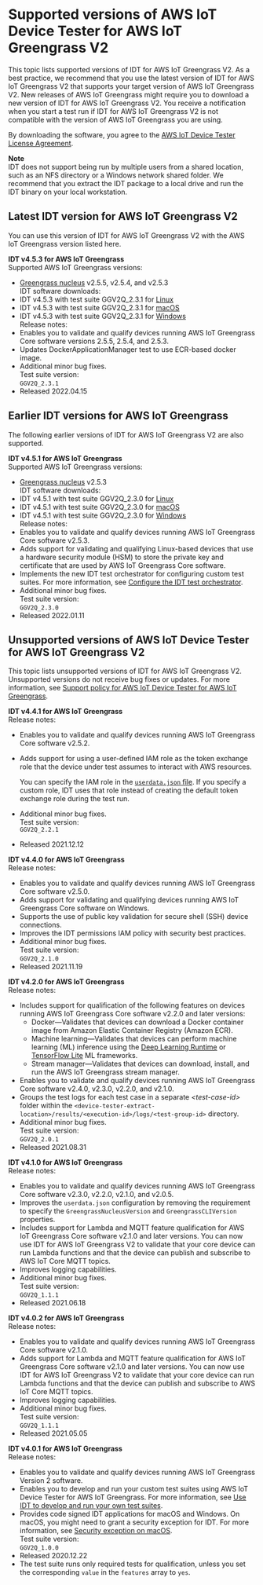 # Supported versions of AWS IoT Device Tester for AWS IoT Greengrass V2<a name="dev-test-versions"></a>

This topic lists supported versions of IDT for AWS IoT Greengrass V2\. As a best practice, we recommend that you use the latest version of IDT for AWS IoT Greengrass V2 that supports your target version of AWS IoT Greengrass V2\. New releases of AWS IoT Greengrass might require you to download a new version of IDT for AWS IoT Greengrass V2\. You receive a notification when you start a test run if IDT for AWS IoT Greengrass V2 is not compatible with the version of AWS IoT Greengrass you are using\.

By downloading the software, you agree to the [AWS IoT Device Tester License Agreement](https://docs.aws.amazon.com/greengrass/v2/developerguide/idt-license.html)\.

**Note**  
<a name="unzip-package-to-local-drive"></a>IDT does not support being run by multiple users from a shared location, such as an NFS directory or a Windows network shared folder\. We recommend that you extract the IDT package to a local drive and run the IDT binary on your local workstation\.

## Latest IDT version for AWS IoT Greengrass V2<a name="idt-latest-version"></a>

You can use this version of IDT for AWS IoT Greengrass V2 with the AWS IoT Greengrass version listed here\. <a name="idt-latest-version.options"></a>

**IDT v4\.5\.3 for AWS IoT Greengrass**    
Supported AWS IoT Greengrass versions:   
+ [Greengrass nucleus](greengrass-nucleus-component.md) v2\.5\.5, v2\.5\.4, and v2\.5\.3  
IDT software downloads:  
+ IDT v4\.5\.3 with test suite GGV2Q\_2\.3\.1 for [Linux](https://docs.aws.amazon.com/greengrass/v2/developerguide/devicetester_greengrass_v2_4.5.3_testsuite_2.3.1_linux.zip)
+ IDT v4\.5\.3 with test suite GGV2Q\_2\.3\.1 for [macOS](https://docs.aws.amazon.com/greengrass/v2/developerguide/devicetester_greengrass_v2_4.5.3_testsuite_2.3.1_mac.zip)
+ IDT v4\.5\.3 with test suite GGV2Q\_2\.3\.1 for [Windows](https://docs.aws.amazon.com/greengrass/v2/developerguide/devicetester_greengrass_v2_4.5.3_testsuite_2.3.1_win.zip)  
Release notes:  
+ Enables you to validate and qualify devices running AWS IoT Greengrass Core software versions 2\.5\.5, 2\.5\.4, and 2\.5\.3\.
+ Updates DockerApplicationManager test to use ECR\-based docker image\.
+ Additional minor bug fixes\.  
Test suite version:    
`GGV2Q_2.3.1`  
+ Released 2022\.04\.15

## Earlier IDT versions for AWS IoT Greengrass<a name="idt-earlier-versions"></a>

The following earlier versions of IDT for AWS IoT Greengrass V2 are also supported\. <a name="idt-earlier-version.options"></a>

**IDT v4\.5\.1 for AWS IoT Greengrass**    
Supported AWS IoT Greengrass versions:   
+ [Greengrass nucleus](greengrass-nucleus-component.md) v2\.5\.3  
IDT software downloads:  
+ IDT v4\.5\.1 with test suite GGV2Q\_2\.3\.0 for [Linux](https://docs.aws.amazon.com/greengrass/v2/developerguide/devicetester_greengrass_v2_4.5.1_testsuite_2.3.0_linux.zip)
+ IDT v4\.5\.1 with test suite GGV2Q\_2\.3\.0 for [macOS](https://docs.aws.amazon.com/greengrass/v2/developerguide/devicetester_greengrass_v2_4.5.1_testsuite_2.3.0_mac.zip)
+ IDT v4\.5\.1 with test suite GGV2Q\_2\.3\.0 for [Windows](https://docs.aws.amazon.com/greengrass/v2/developerguide/devicetester_greengrass_v2_4.5.1_testsuite_2.3.0_win.zip)  
Release notes:  
+ Enables you to validate and qualify devices running AWS IoT Greengrass Core software v2\.5\.3\.
+ Adds support for validating and qualifying Linux\-based devices that use a hardware security module \(HSM\) to store the private key and certificate that are used by AWS IoT Greengrass Core software\.
+ Implements the new IDT test orchestrator for configuring custom test suites\. For more information, see [Configure the IDT test orchestrator](idt-test-orchestrator.md)\.
+ Additional minor bug fixes\.  
Test suite version:    
`GGV2Q_2.3.0`  
+ Released 2022\.01\.11

## Unsupported versions of AWS IoT Device Tester for AWS IoT Greengrass V2<a name="idt-unsupported-versions"></a>

This topic lists unsupported versions of IDT for AWS IoT Greengrass V2\. Unsupported versions do not receive bug fixes or updates\. For more information, see [Support policy for AWS IoT Device Tester for AWS IoT Greengrass](idt-support-policy.md)\.

**IDT v4\.4\.1 for AWS IoT Greengrass**    
Release notes:  
+ Enables you to validate and qualify devices running AWS IoT Greengrass Core software v2\.5\.2\.
+ Adds support for using a user\-defined IAM role as the token exchange role that the device under test assumes to interact with AWS resources\. 

  You can specify the IAM role in the [`userdata.json` file](set-config.md#userdata-config)\. If you specify a custom role, IDT uses that role instead of creating the default token exchange role during the test run\.
+ Additional minor bug fixes\.  
Test suite version:    
`GGV2Q_2.2.1`  
+ Released 2021\.12\.12

**IDT v4\.4\.0 for AWS IoT Greengrass**    
Release notes:  
+ Enables you to validate and qualify devices running AWS IoT Greengrass Core software v2\.5\.0\.
+ Adds support for validating and qualifying devices running AWS IoT Greengrass Core software on Windows\.
+ Supports the use of public key validation for secure shell \(SSH\) device connections\.
+ Improves the IDT permissions IAM policy with security best practices\.
+ Additional minor bug fixes\.  
Test suite version:    
`GGV2Q_2.1.0`  
+ Released 2021\.11\.19

**IDT v4\.2\.0 for AWS IoT Greengrass**    
Release notes:  
+ Includes support for qualification of the following features on devices running AWS IoT Greengrass Core software v2\.2\.0 and later versions: 
  + Docker—Validates that devices can download a Docker container image from Amazon Elastic Container Registry \(Amazon ECR\)\.
  + Machine learning—Validates that devices can perform machine learning \(ML\) inference using the [Deep Learning Runtime](https://github.com/neo-ai/neo-ai-dlr) or [TensorFlow Lite](https://www.tensorflow.org/lite/guide/python) ML frameworks\.
  + Stream manager—Validates that devices can download, install, and run the AWS IoT Greengrass stream manager\.
+ Enables you to validate and qualify devices running AWS IoT Greengrass Core software v2\.4\.0, v2\.3\.0, v2\.2\.0, and v2\.1\.0\.
+ Groups the test logs for each test case in a separate *<test\-case\-id>* folder within the `<device-tester-extract-location>/results/<execution-id>/logs/<test-group-id>` directory\.
+ Additional minor bug fixes\.  
Test suite version:    
`GGV2Q_2.0.1`  
+ Released 2021\.08\.31

**IDT v4\.1\.0 for AWS IoT Greengrass**    
Release notes:  
+ Enables you to validate and qualify devices running AWS IoT Greengrass Core software v2\.3\.0, v2\.2\.0, v2\.1\.0, and v2\.0\.5\.
+ Improves the `userdata.json` configuration by removing the requirement to specify the `GreengrassNucleusVersion` and `GreengrassCLIVersion` properties\. 
+ Includes support for Lambda and MQTT feature qualification for AWS IoT Greengrass Core software v2\.1\.0 and later versions\. You can now use IDT for AWS IoT Greengrass V2 to validate that your core device can run Lambda functions and that the device can publish and subscribe to AWS IoT Core MQTT topics\.
+ Improves logging capabilities\.
+ Additional minor bug fixes\.  
Test suite version:    
`GGV2Q_1.1.1`  
+ Released 2021\.06\.18

**IDT v4\.0\.2 for AWS IoT Greengrass**    
Release notes:  
+ Enables you to validate and qualify devices running AWS IoT Greengrass Core software v2\.1\.0\.
+ Adds support for Lambda and MQTT feature qualification for AWS IoT Greengrass Core software v2\.1\.0 and later versions\. You can now use IDT for AWS IoT Greengrass V2 to validate that your core device can run Lambda functions and that the device can publish and subscribe to AWS IoT Core MQTT topics\.
+ Improves logging capabilities\.
+ Additional minor bug fixes\.  
Test suite version:    
`GGV2Q_1.1.1`  
+ Released 2021\.05\.05

**IDT v4\.0\.1 for AWS IoT Greengrass**    
Release notes:  
+ Enables you to validate and qualify devices running AWS IoT Greengrass Version 2 software\.
+ Enables you to develop and run your custom test suites using AWS IoT Device Tester for AWS IoT Greengrass\. For more information, see [Use IDT to develop and run your own test suites](idt-custom-tests.md)\.
+ Provides code signed IDT applications for macOS and Windows\. On macOS, you might need to grant a security exception for IDT\. For more information, see [Security exception on macOS](idt-troubleshooting.md#security-exception-macos)\.  
Test suite version:    
`GGV2Q_1.0.0`  
+ Released 2020\.12\.22
+ The test suite runs only required tests for qualification, unless you set the corresponding `value` in the `features` array to `yes`\.
